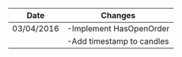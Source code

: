 |Date		| Changes					|
|-----------| --------------------------|
|03/04/2016	| -Implement HasOpenOrder	|
|			| -Add timestamp to candles |
